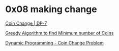 # 0x08 making change

[Coin Change | DP-7](https://www.geeksforgeeks.org/dsa/coin-change-dp-7/)

[Greedy Algorithm to find Minimum number of Coins](https://www.geeksforgeeks.org/dsa/greedy-algorithm-to-find-minimum-number-of-coins/)

[Dynamic Programming - Coin Change Problem](https://www.youtube.com/watch?v=jgiZlGzXMBw)
